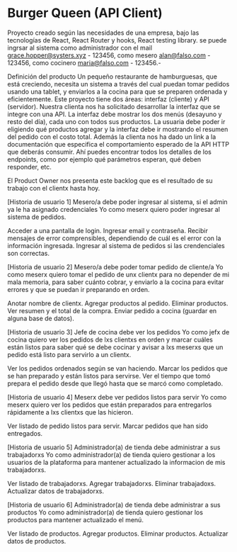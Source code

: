 # Burger Queen (API Client)
Proyecto creado según las necesidades de una empresa, bajo las tecnologías de React, React Router y hooks, React testing library. se puede ingrsar al 
sistema como administrador con el mail grace.hopper@systers.xyz - 123456, como mesero alan@falso.com - 123456, como cocinero maria@falso.com - 123456.-

Definición del producto
Un pequeño restaurante de hamburguesas, que está creciendo, necesita un sistema a través del cual puedan tomar pedidos usando una tablet, 
y enviarlos a la cocina para que se preparen ordenada y eficientemente.
Este proyecto tiene dos áreas: interfaz (cliente) y API (servidor). Nuestra clienta nos ha solicitado desarrollar la interfaz que se 
integre con una API. La interfaz debe mostrar los dos menús (desayuno y resto del día), cada uno con todos sus productos. La usuaria debe 
poder ir eligiendo qué productos agregar y la interfaz debe ir mostrando el resumen del pedido con el costo total. Además la clienta nos 
ha dado un link a la documentación que especifica el comportamiento esperado de la API HTTP que deberás consumir. Ahí puedes encontrar todos 
los detalles de los endpoints, como por ejemplo qué parámetros esperan, qué deben responder, etc.

El Product Owner nos presenta este backlog que es el resultado de su trabajo con el clientx hasta hoy.

[Historia de usuario 1] Mesero/a debe poder ingresar al sistema, si el admin ya le ha asignado credenciales
Yo como meserx quiero poder ingresar al sistema de pedidos.

Acceder a una pantalla de login. 
Ingresar email y contraseña.
Recibir mensajes de error comprensibles, dependiendo de cuál es el error con la información ingresada.
Ingresar al sistema de pedidos si las crendenciales son correctas.

[Historia de usuario 2] Mesero/a debe poder tomar pedido de cliente/a
Yo como meserx quiero tomar el pedido de unx clientx para no depender de mi mala memoria, para saber cuánto cobrar, y enviarlo a la cocina para evitar errores y que se puedan ir preparando en orden.

Anotar nombre de clientx.
Agregar productos al pedido.
Eliminar productos.
Ver resumen y el total de la compra.
Enviar pedido a cocina (guardar en alguna base de datos).

[Historia de usuario 3] Jefe de cocina debe ver los pedidos
Yo como jefx de cocina quiero ver los pedidos de lxs clientxs en orden y marcar cuáles están listos para saber qué se debe cocinar y avisar a lxs meserxs que un pedido está listo para servirlo a un clientx.

Ver los pedidos ordenados según se van haciendo.
Marcar los pedidos que se han preparado y están listos para servirse.
Ver el tiempo que tomó prepara el pedido desde que llegó hasta que se marcó como completado.

[Historia de usuario 4] Meserx debe ver pedidos listos para servir
Yo como meserx quiero ver los pedidos que están preparados para entregarlos rápidamente a lxs clientxs que las hicieron.

Ver listado de pedido listos para servir.
Marcar pedidos que han sido entregados.

[Historia de usuario 5] Administrador(a) de tienda debe administrar a sus trabajadorxs
Yo como administrador(a) de tienda quiero gestionar a los usuarios de la plataforma para mantener actualizado la informacion de mis trabajadorxs.

Ver listado de trabajadorxs.
Agregar trabajadorxs.
Eliminar trabajadoxs.
Actualizar datos de trabajadorxs.

[Historia de usuario 6] Administrador(a) de tienda debe administrar a sus productos
Yo como administrador(a) de tienda quiero gestionar los productos para mantener actualizado el menú.

Ver listado de productos.
Agregar productos.
Eliminar productos.
Actualizar datos de productos.
